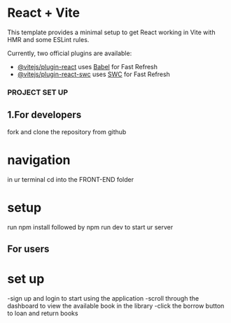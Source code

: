 # React + Vite

This template provides a minimal setup to get React working in Vite with HMR and some ESLint rules.

Currently, two official plugins are available:

- [@vitejs/plugin-react](https://github.com/vitejs/vite-plugin-react/blob/main/packages/plugin-react/README.md) uses [Babel](https://babeljs.io/) for Fast Refresh
- [@vitejs/plugin-react-swc](https://github.com/vitejs/vite-plugin-react-swc) uses [SWC](https://swc.rs/) for Fast Refresh

### PROJECT SET UP

## 1.For developers

fork and clone the repository from github

# navigation

in ur terminal cd into the FRONT-END folder

# setup

run npm install followed by npm run dev to start ur server

## For users

# set up

-sign up and login to start using the application
-scroll through the dashboard to view the available book in the library
-click the borrow button to loan and return books

